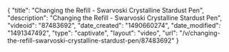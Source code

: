 {
    "title": "Changing the Refill - Swarvoski Crystalline Stardust Pen",
    "description": "Changing the Refill - Swarvoski Crystalline Stardust Pen",
    "videoid": "87483692",
    "date_created": "1490660274",
    "date_modified": "1491347492",
    "type": "captivate",
    "layout": "video",
    "url": "\/v\/changing-the-refill-swarvoski-crystalline-stardust-pen\/87483692"
}